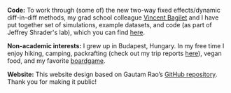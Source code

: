 **Code:** To work through (some of) the new two-way fixed effects/dynamic diff-in-diff methods, my grad school colleague [Vincent Bagilet](https://vincentbagilet.github.io/) and I have put together set of simulations, example datasets, and code (as part of Jeffrey Shrader's lab), which you can find [here](https://github.com/pappanna/twfe).

**Non-academic interests:** I grew up in Budapest, Hungary. In my free time I enjoy hiking, camping, packrafting (check out my trip reports [here](https://www.grousingaround.com/)), vegan food, and my favorite [boardgame](https://boardgamegeek.com/boardgame/12333/twilight-struggle).

**Website:** This website design based on Gautam Rao’s [GitHub repository](https://github.com/gautamrao/gautamrao.github.io). Thank you for making it public!  
